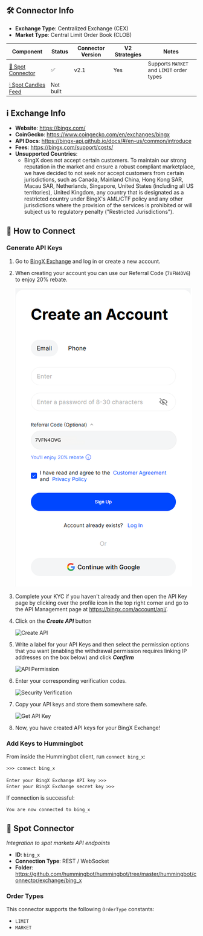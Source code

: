 ## 🛠 Connector Info

- **Exchange Type**: Centralized Exchange (CEX)
- **Market Type**: Central Limit Order Book (CLOB)

| Component | Status | Connector Version | V2 Strategies | Notes | 
| --------- | ------ | ----------------- |  ------------ | ----- |
| [🔀 Spot Connector](#spot-connector) | ✅ | v2.1 | Yes | Supports `MARKET` and `LIMIT` order types
| [🕯 Spot Candles Feed](#spot-candles-feed) | Not built | 

## ℹ️ Exchange Info

- **Website**: <https://bingx.com/>
- **CoinGecko**: <https://www.coingecko.com/en/exchanges/bingx>
- **API Docs**: <https://bingx-api.github.io/docs/#/en-us/common/introduce>
- **Fees**: <https://bingx.com/support/costs/>
- **Unsupported Countries**:
  - BingX does not accept certain customers. To maintain our strong reputation in the market and ensure a robust compliant marketplace, we have decided to not seek nor accept customers from certain jurisdictions, such as Canada, Mainland China, Hong Kong SAR, Macau SAR, Netherlands, Singapore, United States (including all US territories), United Kingdom, any country that is designated as a restricted country under BingX's AML/CTF policy and any other jurisdictions where the provision of the services is prohibited or will subject us to regulatory penalty ("Restricted Jurisdictions").

## 🔑 How to Connect

### Generate API Keys

1. Go to [BingX Exchange](https://bingx.com/) and log in or create a new account.

2. When creating your account you can use our Referral Code (`7VFN4OVG`) to enjoy 20% rebate. 

    ![Referral Code](bingx-api5.png)

3. Complete your KYC if you haven't already and then open the API Key page by clicking over the profile icon in the top right corner and go to the API Management page at https://bingx.com/account/api/.

4. Click on the ***Create API*** button

    ![Create API](bingx-api1.png)

5. Write a label for your API Keys and then select the permission options that you want (enabling the withdrawal permission requires linking IP addresses on the box below) and click ***Confirm***
  
    ![API Permission](bingx-api2.png)

6. Enter your corresponding verification codes.

    ![Security Verification](bingx-api3.png)

7. Copy your API keys and store them somewhere safe. 
    
    ![Get API Key](bingx-api4.png)

8. Now, you have created API keys for your BingX Exchange!

### Add Keys to Hummingbot

From inside the Hummingbot client, run `connect bing_x`:

```
>>> connect bing_x

Enter your BingX Exchange API key >>>
Enter your BingX Exchange secret key >>>
```

If connection is successful:

```
You are now connected to bing_x
```


## 🔀 Spot Connector
*Integration to spot markets API endpoints*

- **ID**: `bing_x`
- **Connection Type**: REST / WebSocket
- **Folder**: <https://github.com/hummingbot/hummingbot/tree/master/hummingbot/connector/exchange/bing_x>

### Order Types

This connector supports the following `OrderType` constants:

- `LIMIT`
- `MARKET`